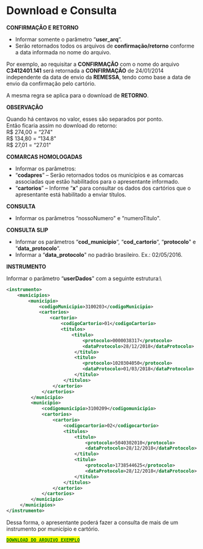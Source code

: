 # Download e Consulta

**CONFIRMAÇÃO E RETORNO**

* Informar somente o parâmetro “**user\_arq**”.
* Serão retornados todos os arquivos de **confirmação/retorno** conforme a data informada no nome do arquivo.

Por exemplo, ao requisitar a **CONFIRMAÇÃO** com o nome do arquivo **C3412401.141** será retornada a **CONFIRMAÇÃO** de 24/01/2014 independente da data de envio da **REMESSA**, tendo como base a data de envio da confirmação pelo cartório.

A mesma regra se aplica para o download de **RETORNO**.

**OBSERVAÇÃO**

Quando há centavos no valor, esses são separados por ponto.\
Então ficaria assim no download do retorno:\
R$ 274,00 = “274"\
R$ 134,80 = “134.8"\
R$ 27,01 = “27.01"

**COMARCAS HOMOLOGADAS**

* Informar os parâmetros:
* “**codapres**” – Serão retornados todos os municípios e as comarcas associadas que estão habilitados para o apresentante informado.
* “**cartorios**” – Informe “**x**" para consultar os dados dos cartórios que o apresentante está habilitado a enviar títulos.

**CONSULTA**

* Informar os parâmetros “nossoNumero" e “numeroTitulo".

**CONSULTA SLIP**

* Informar os parâmetros “**cod\_municipio**“, “**cod\_cartorio**“, “**protocolo**" e “**data\_protocolo**“.
* Informar a “**data\_protocolo**" no padrão brasileiro. Ex.: 02/05/2016.

**INSTRUMENTO**

Informar o parâmetro “**userDados**" com a seguinte estrutura:\\

```xml
<instrumento>
    <municipios>
        <municipio>
            <codigoMunicipio>3100203</codigoMunicipio>
            <cartorios>
                <cartorio>
                    <codigoCartorio>01</codigoCartorio>
                    <titulos>
                        <titulo>
                            <protocolo>0000038317</protocolo>
                            <dataProtocolo>28/12/2018</dataProtocolo>
                         </titulo>
                         <titulo>
                            <protocolo>1020304050</protocolo>
                            <dataProtocolo>01/03/2018</dataProtocolo>
                         </titulo>
                     </titulos>
                 </cartorio>
             </cartorios>
         </municipio>
         <municipio>
             <codigomunicipio>3100209</codigomunicipio>
             <cartorios>
                 <cartorio>
                     <codigocartorio>02</codigocartorio>
                     <titulos>
                         <titulo>
                             <protocolo>5040302010</protocolo>
                             <dataProtocolo>28/12/2018</dataProtocolo>
                         </titulo>
                         <titulo>
                             <protocolo>1738544625</protocolo>
                             <dataProtocolo>28/12/2018</dataProtocolo>
                         </titulo>
                     </titulos>
                 </cartorio>
             </cartorios>
         </municipio>
     </municipios>
</instrumento>
```

Dessa forma, o apresentante poderá fazer a consulta de mais de um instrumento por município e cartório.

[<mark style="color:green;">**`DOWNLOAD DO ARQUIVO EXEMPLO`**</mark>](https://github.com/p21sistemas/manual-cra-21/blob/main/CONFIRMACAO\_RETORNO\_COMARCAS\_CONSULTA\_SLIP\_XML.zip?raw=true)
